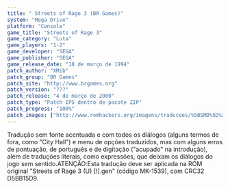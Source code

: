 ```yaml
---
title: " Streets of Rage 3 (BR Games)"
system: "Mega Drive"
platform: "Console"
game_title: "Streets of Rage 3"
game_category: "Luta"
game_players: "1-2"
game_developer: "SEGA"
game_publisher: "SEGA"
game_release_date: "18 de março de 1994"
patch_author: "XMib"
patch_group: "BR Games"
patch_site: "http://www.brgames.org"
patch_version: "???"
patch_release: "4 de março de 2000"
patch_type: "Patch IPS dentro de pacote ZIP"
patch_progress: "100%"
patch_images: ["http://www.romhackers.org/imagens/traducoes/%5BSMD%5D%20Streets%20of%20Rage%203%20-%20BR%20Games%20-%201.png","http://www.romhackers.org/imagens/traducoes/%5BSMD%5D%20Streets%20of%20Rage%203%20-%20BR%20Games%20-%202.png","http://www.romhackers.org/imagens/traducoes/%5BSMD%5D%20Streets%20of%20Rage%203%20-%20BR%20Games%20-%203.png"]
---
```

Tradução sem fonte acentuada e com todos os diálogos (alguns termos de fora, como "City Hall") e menu de opções traduzidos, mas com alguns erros de pontuação, de português e de digitação ("acupado" na introdução), além de traduções literais, como expressões, que deixam os diálogos do jogo sem sentido.ATENÇÃO:Esta tradução deve ser aplicada na ROM original "Streets of Rage 3 (U) [!].gen" (código MK-1539), com CRC32 D5BB15D9.